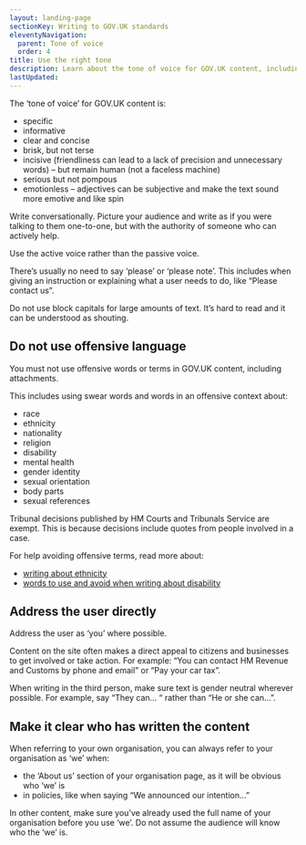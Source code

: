 ```yaml
---
layout: landing-page
sectionKey: Writing to GOV.UK standards
eleventyNavigation:
  parent: Tone of voice
  order: 4
title: Use the right tone
description: Learn about the tone of voice for GOV.UK content, including what words to avoid and how to address users.
lastUpdated:
---
```

The ‘tone of voice’ for GOV.UK content is:

- specific
- informative
- clear and concise
- brisk, but not terse
- incisive (friendliness can lead to a lack of precision and unnecessary words) – but remain human (not a faceless machine)
- serious but not pompous
- emotionless – adjectives can be subjective and make the text sound more emotive and like spin

Write conversationally. Picture your audience and write as if you were talking to them one-to-one, but with the authority of someone who can actively help.

Use the active voice rather than the passive voice.

There’s usually no need to say ‘please’ or ‘please note’. This includes when giving an instruction or explaining what a user needs to do, like “Please contact us”.

Do not use block capitals for large amounts of text. It’s hard to read and it can be understood as shouting.

## Do not use offensive language

You must not use offensive words or terms in GOV.UK content, including attachments.

This includes using swear words and words in an offensive context about:

- race
- ethnicity
- nationality
- religion
- disability
- mental health
- gender identity
- sexual orientation
- body parts
- sexual references

Tribunal decisions published by HM Courts and Tribunals Service are exempt. This is because decisions include quotes from people involved in a case.

For help avoiding offensive terms, read more about:

- [writing about ethnicity](https://www.ethnicity-facts-figures.service.gov.uk/style-guide/writing-about-ethnicity/)
- [words to use and avoid when writing about disability](https://www.gov.uk/government/publications/inclusive-communication/inclusive-language-words-to-use-and-avoid-when-writing-about-disability)

## Address the user directly

Address the user as ‘you’ where possible. 

Content on the site often makes a direct appeal to citizens and businesses to get involved or take action. For example: “You can contact HM Revenue and Customs by phone and email” or “Pay your car tax”.

When writing in the third person, make sure text is gender neutral wherever possible. For example, say “They can… “ rather than “He or she can…”.

## Make it clear who has written the content

When referring to your own organisation, you can always refer to your organisation as ‘we’ when:

- the ‘About us’ section of your organisation page, as it will be obvious who ‘we’ is
- in policies, like when saying “We announced our intention…”

In other content, make sure you’ve already used the full name of your organisation before you use ‘we’. Do not assume the audience will know who the ‘we’ is.
